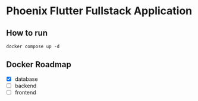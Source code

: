 # Phoenix Flutter Fullstack Application

## How to run
```
docker compose up -d
```

## Docker Roadmap
- [x] database
- [ ] backend
- [ ] frontend
